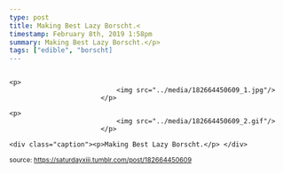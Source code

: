 ```yaml
---
type: post
title: Making Best Lazy Borscht.<
timestamp: February 8th, 2019 1:58pm
summary: Making Best Lazy Borscht.</p> 
tags: ["edible", "borscht]
---
```


                
                
                
                                                                                       <p>
                               <img src="../media/182664450609_1.jpg"/>
                           </p>
                                                                                                                           <p>
                               <img src="../media/182664450609_2.gif"/>
                           </p>
                                                                                                                      <div class="caption"><p>Making Best Lazy Borscht.</p> </div>
                                    
                
                
                
                
                                
<small>source: https://saturdayxiii.tumblr.com/post/182664450609</small>